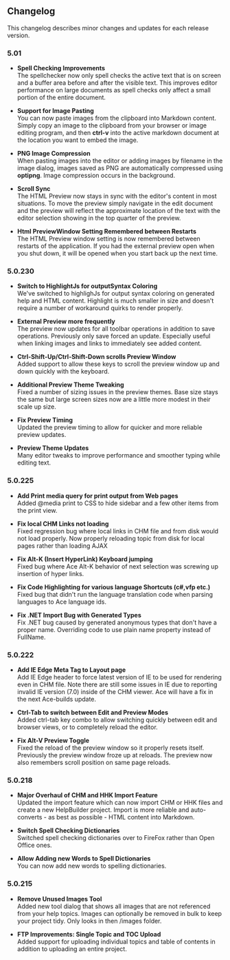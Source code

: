 ﻿## Changelog
This changelog describes minor changes and updates for each release version.

### 5.01

* **Spell Checking Improvements**  
The spellchecker now only spell checks the active text that is on screen and a buffer area before and after the visible text. This improves editor performance on large documents as spell checks only affect a small portion of the entire document.

* **Support for Image Pasting**  
You can now paste images from the clipboard into Markdown content. Simply copy an image to the clipboard from your browser or image editing program, and then **ctrl-v** into the active markdown document at the location you want to embed the image.

* **PNG Image Compression**  
When pasting images into the editor or adding images by filename in the image dialog, images saved as PNG are automatically compressed using **optipng**. Image compression occurs in the background.

* **Scroll Sync**  
The HTML Preview now stays in sync with the editor's content in most situations. To move the preview simply navigate in the edit document and the preview will reflect the approximate location of the text with the editor selection showing in the top quarter of the preview.

* **Html PreviewWindow Setting Remembered between Restarts**  
The HTML Preview window setting is now remembered between restarts of the application. If you had the external preview open when you shut down, it will be opened when you start back up the next time.


### 5.0.230

* **Switch to HighlightJs for outputSyntax Coloring**  
We've switched to highlighJs for output syntax coloring on generated help and HTML content. Highlight is much smaller in size and doesn't require a number of workaround quirks to render properly.

* **External Preview more frequently**  
The preview now updates for all toolbar operations in addition to save operations. Previously only save forced an update. Especially useful when linking images and  links to immediately see added content.

* **Ctrl-Shift-Up/Ctrl-Shift-Down scrolls Preview Window**  
Added support to allow these keys to scroll the preview window up and down quickly with the keyboard.

* **Additional Preview Theme Tweaking**  
Fixed a number of sizing issues in the preview themes. Base size stays the same but large screen sizes now are a little more modest in their scale up size.

* **Fix Preview Timing**  
Updated the preview timing to allow for quicker and more reliable preview updates.

* **Preview Theme Updates**  
Many editor tweaks to improve performance and smoother typing while editing text.

### 5.0.225

* **Add Print media query for print output from Web pages**    
Added @media print to CSS to hide sidebar and a few other items from the print view.

* **Fix local CHM Links not loading**  
Fixed regression bug where local links in CHM file and from disk would not load properly. Now properly reloading topic from disk for local pages rather than loading AJAX

* **Fix Alt-K (Insert HyperLink) Keyboard jumping**  
Fixed bug where Ace Alt-K behavior of next selection was screwing up insertion of hyper links.

* **Fix Code Highlighting for various language Shortcuts (c#,vfp etc.)**  
Fixed bug that didn't run the language translation code when parsing languages to Ace language ids.

* **Fix .NET Import Bug with Generated Types**  
Fix .NET bug caused by generated anonymous types that don't have a proper name. Overriding code to use plain name property instead of FullName.

### 5.0.222
* **Add IE Edge Meta Tag to Layout page**  
Add IE Edge header to force latest version of IE to be used for rendering even in CHM file. Note there are still some issues in IE due to reporting invalid IE version (7.0) inside of the CHM viewer. Ace will have a fix in the next Ace-builds update.

* **Ctrl-Tab to switch between Edit and Preview Modes**    
Added ctrl-tab key combo to allow switching quickly between edit and browser views, or to completely reload the editor.

* **Fix Alt-V Preview Toggle**  
Fixed the reload of the preview window so it properly resets itself. Previously the preview window froze up at reloads. The preview now also remembers scroll position on same page reloads.

### 5.0.218
* **Major Overhaul of CHM and HHK Import Feature**  
Updated the import feature which can now import CHM or HHK files and create a new HelpBuilder project. Import is more reliable and auto-converts - as best as possible - HTML content into Markdown.

* **Switch Spell Checking Dictionaries**  
Switched spell checking dictionaries over to FireFox rather than Open Office ones.

* **Allow Adding new Words to Spell Dictionaries**  
You can now add new words to spelling dictionaries.

### 5.0.215 
* **Remove Unused Images Tool**  
Added new tool dialog that shows all images that are not referenced from your help topics. Images can optionally be removed in bulk to keep your project tidy. Only looks in then /images folder.

* **FTP Improvements: Single Topic and TOC Upload**   
Added support for uploading individual topics and table of contents in addition to uploading an entire project.